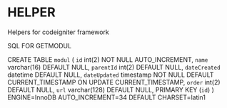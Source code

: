 # HELPER
Helpers for codeigniter framework

SQL FOR GETMODUL

CREATE TABLE `modul` ( `id` int(2) NOT NULL AUTO_INCREMENT, `name` varchar(16) DEFAULT NULL, `parentId` int(2) DEFAULT NULL, `dateCreated` datetime DEFAULT NULL, `dateUpdated` timestamp NOT NULL DEFAULT CURRENT_TIMESTAMP ON UPDATE CURRENT_TIMESTAMP, `order` int(2) DEFAULT NULL, `url` varchar(128) DEFAULT NULL, PRIMARY KEY (`id`) ) ENGINE=InnoDB AUTO_INCREMENT=34 DEFAULT CHARSET=latin1

